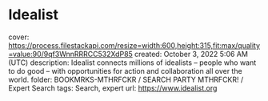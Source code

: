 # Idealist

cover: https://process.filestackapi.com/resize=width:600,height:315,fit:max/quality=value:90/9qf3WnnRRRCC532XdP85
created: October 3, 2022 5:06 AM (UTC)
description: Idealist connects millions of idealists – people who want to do good – with opportunities for action and collaboration all over the world.
folder: BOOKMRKS-MTHRFCKR / SEARCH PARTY MTHRFCKR! / Expert Search
tags: Search, expert
url: https://www.idealist.org